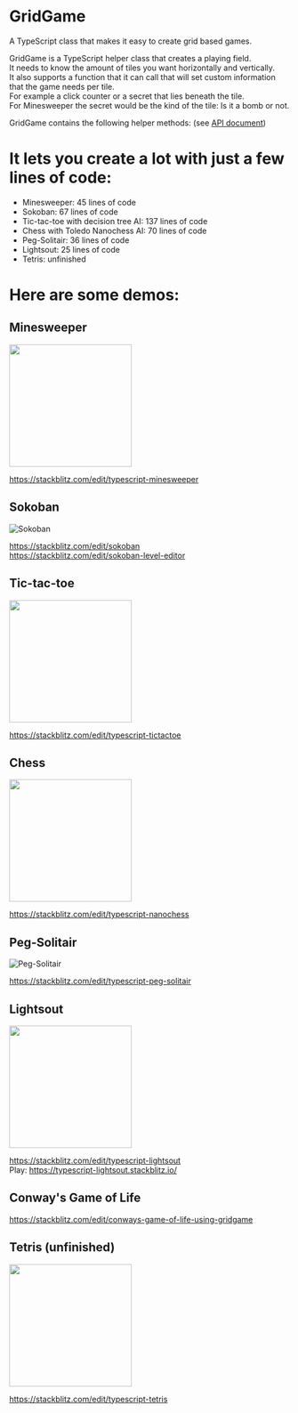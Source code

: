 # GridGame
A TypeScript class that makes it easy to create grid based games.

GridGame is a TypeScript helper class that creates a playing field.  
It needs to know the amount of tiles you want horizontally and vertically.  
It also supports a function that it can call that will set custom information that the game needs per tile.  
For example a click counter or a secret that lies beneath the tile.  
For Minesweeper the secret would be the kind of the tile: Is it a bomb or not.  
 
GridGame contains the following helper methods:
(see [API document](API.md))

# It lets you create a lot with just a few lines of code:

 * Minesweeper: 45 lines of code
 * Sokoban: 67 lines of code
 * Tic-tac-toe with decision tree AI: 137 lines of code
 * Chess with Toledo Nanochess AI: 70 lines of code
 * Peg-Solitair: 36 lines of code
 * Lightsout: 25 lines of code
 * Tetris: unfinished


# Here are some demos:

## Minesweeper

<img src="https://i.imgur.com/maVqzUN.png" height="220">

https://stackblitz.com/edit/typescript-minesweeper

## Sokoban

![Sokoban](https://i.imgur.com/0TZf71f.png)

https://stackblitz.com/edit/sokoban  
https://stackblitz.com/edit/sokoban-level-editor

## Tic-tac-toe

<img src="https://i.imgur.com/pacK1im.png" height="220">

https://stackblitz.com/edit/typescript-tictactoe

## Chess

<img src="https://i.imgur.com/1eqYzFC.png" width="220" height="220">

https://stackblitz.com/edit/typescript-nanochess

## Peg-Solitair

![Peg-Solitair](https://i.imgur.com/5lqUrNx.png)

https://stackblitz.com/edit/typescript-peg-solitair

## Lightsout

<img src="https://i.imgur.com/lqcTxaY.png" width="220" height="220">

https://stackblitz.com/edit/typescript-lightsout  
Play: https://typescript-lightsout.stackblitz.io/

## Conway's Game of Life

https://stackblitz.com/edit/conways-game-of-life-using-gridgame

## Tetris (unfinished)

<img src="https://i.imgur.com/eyodOLx.png" width="220">

https://stackblitz.com/edit/typescript-tetris

